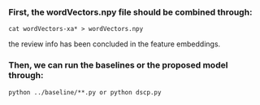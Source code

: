 ### First, the wordVectors.npy file should be combined through:
```
cat wordVectors-xa* > wordVectors.npy 
```

the review info has been concluded in the feature embeddings.

### Then, we can run the baselines or the proposed model through:
```
python ../baseline/**.py or python dscp.py
```
